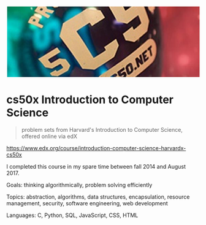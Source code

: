 ![cs50x logo](cs50-img.png)

# cs50x Introduction to Computer Science
> problem sets from Harvard's Introduction to Computer Science, offered online via edX

https://www.edx.org/course/introduction-computer-science-harvardx-cs50x

I completed this course in my spare time between fall 2014 and August 2017. 

Goals: thinking algorithmically, problem solving efficiently

Topics: abstraction, algorithms, data structures, encapsulation, resource management, security, software engineering, web development

Languages: C, Python, SQL, JavaScript, CSS, HTML
